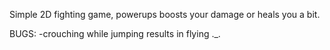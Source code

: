 Simple 2D fighting game, powerups boosts your damage or heals you a bit.



BUGS:
-crouching while jumping results in flying ._.
